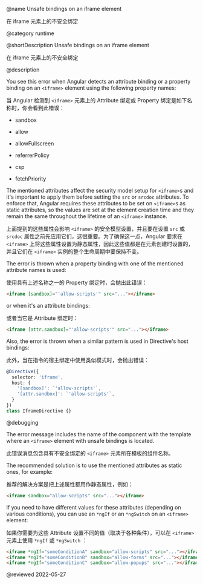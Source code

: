 @name Unsafe bindings on an iframe element

在 iframe 元素上的不安全绑定

@category runtime

@shortDescription Unsafe bindings on an iframe element

在 iframe 元素上的不安全绑定

@description

You see this error when Angular detects an attribute binding or a property binding on an `<iframe>` element using the following property names:

当 Angular 检测到 `<iframe>` 元素上的 Attribute 绑定或 Property 绑定是如下名称时，你会看到此错误：

* sandbox

* allow

* allowFullscreen

* referrerPolicy

* csp

* fetchPriority

The mentioned attributes affect the security model setup for `<iframe>`s
and it's important to apply them before setting the `src` or `srcdoc` attributes.
To enforce that, Angular requires these attributes to be set on `<iframe>`s as
static attributes, so the values are set at the element creation time and they
remain the same throughout the lifetime of an `<iframe>` instance.

上面提到的这些属性会影响 `<iframe>` 的安全模型设置，并且要在设置 `src` 或 `srcdoc` 属性之前先应用它们，这很重要。为了确保这一点，Angular 要求在 `<iframe>` 上将这些属性设置为静态属性，因此这些值都是在元素创建时设置的，并且它们在 `<iframe>` 实例的整个生命周期中要保持不变。

The error is thrown when a property binding with one of the mentioned attribute names is used:

使用具有上述名称之一的 Property 绑定时，会抛出此错误：

```html
<iframe [sandbox]="'allow-scripts'" src="..."></iframe>
```

or when it's an attribute bindings:

或者当它是 Attribute 绑定时：

```html
<iframe [attr.sandbox]="'allow-scripts'" src="..."></iframe>
```

Also, the error is thrown when a similar pattern is used in Directive's host bindings:

此外，当在指令的宿主绑定中使用类似模式时，会抛出错误：

```typescript
@Directive({
  selector: 'iframe',
  host: {
    '[sandbox]': `'allow-scripts'`,
    '[attr.sandbox]': `'allow-scripts'`,
  }
})
class IframeDirective {}
```

@debugging

The error message includes the name of the component with the template where
an `<iframe>` element with unsafe bindings is located.

此错误消息包含具有不安全绑定的 `<iframe>` 元素所在模板的组件名称。

The recommended solution is to use the mentioned attributes as static ones, for example:

推荐的解决方案是把上述属性都用作静态属性，例如：

```html
<iframe sandbox="allow-scripts" src="..."></iframe>
```

If you need to have different values for these attributes (depending on various conditions),
you can use an `*ngIf` or an `*ngSwitch` on an `<iframe>` element:

如果你需要为这些 Attribute 设置不同的值（取决于各种条件），可以在 `<iframe>` 元素上使用 `*ngIf` 或 `*ngSwitch` ：

```html
<iframe *ngIf="someConditionA" sandbox="allow-scripts" src="..."></iframe>
<iframe *ngIf="someConditionB" sandbox="allow-forms" src="..."></iframe>
<iframe *ngIf="someConditionC" sandbox="allow-popups" src="..."></iframe>
```

<!-- links -->

<!-- external links -->

<!-- end links -->

@reviewed 2022-05-27